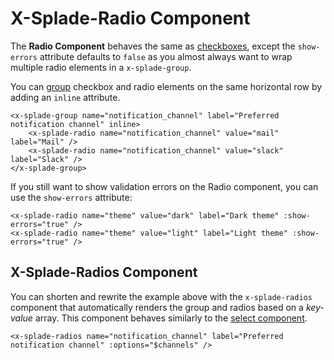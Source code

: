 # X-Splade-Radio Component

The **Radio Component** behaves the same as [checkboxes](/form-checkbox.md), except the `show-errors` attribute defaults to `false` as you almost always want to wrap multiple radio elements in a `x-splade-group`.

You can [group](/form-group.md) checkbox and radio elements on the same horizontal row by adding an `inline` attribute.

```blade
<x-splade-group name="notification_channel" label="Preferred notification channel" inline>
    <x-splade-radio name="notification_channel" value="mail" label="Mail" />
    <x-splade-radio name="notification_channel" value="slack" label="Slack" />
</x-splade-group>
```

If you still want to show validation errors on the Radio component, you can use the `show-errors` attribute:

```blade
<x-splade-radio name="theme" value="dark" label="Dark theme" :show-errors="true" />
<x-splade-radio name="theme" value="light" label="Light theme" :show-errors="true" />
```

## X-Splade-Radios Component

You can shorten and rewrite the example above with the `x-splade-radios` component that automatically renders the group and radios based on a *key-value* array. This component behaves similarly to the [select component](/form-select.md).

```blade
<x-splade-radios name="notification_channel" label="Preferred notification channel" :options="$channels" />
```